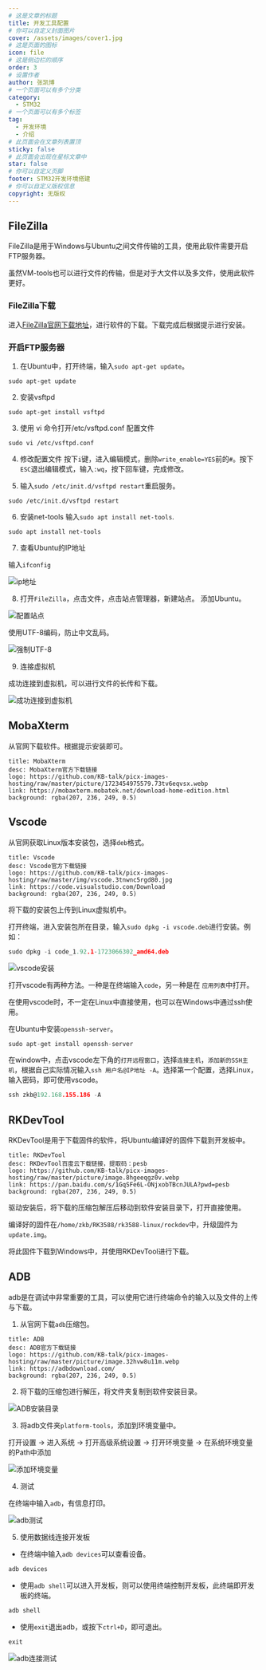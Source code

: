 ```yaml
---
# 这是文章的标题
title: 开发工具配置
# 你可以自定义封面图片
cover: /assets/images/cover1.jpg
# 这是页面的图标
icon: file
# 这是侧边栏的顺序
order: 3
# 设置作者
author: 张凯博
# 一个页面可以有多个分类
category:
  - STM32
# 一个页面可以有多个标签
tag:
  - 开发环境
  - 介绍
# 此页面会在文章列表置顶
sticky: false
# 此页面会出现在星标文章中
star: false
# 你可以自定义页脚
footer: STM32开发环境搭建
# 你可以自定义版权信息
copyright: 无版权
---
```

## FileZilla
FileZilla是用于Windows与Ubuntu之间文件传输的工具，使用此软件需要开启FTP服务器。

虽然VM-tools也可以进行文件的传输，但是对于大文件以及多文件，使用此软件更好。
### FileZilla下载
进入[FileZilla官网下载地址](https://www.filezilla.cn/download/client)，进行软件的下载。下载完成后根据提示进行安装。
### 开启FTP服务器
1. 在Ubuntu中，打开终端，输入`sudo apt-get update`。

```
sudo apt-get update
```

2. 安装vsftpd

```
sudo apt-get install vsftpd 
```

3. 使用 vi 命令打开/etc/vsftpd.conf 配置文件

```
sudo vi /etc/vsftpd.conf 
```

4. 修改配置文件
按下`i`键，进入编辑模式，删除`write_enable=YES`前的`#`。按下`ESC`退出编辑模式，输入`:wq`，按下回车键，完成修改。

5. 输入`sudo /etc/init.d/vsftpd restart`重启服务。

```
sudo /etc/init.d/vsftpd restart
```

6. 安装net-tools
输入`sudo apt install net-tools`.
```
sudo apt install net-tools
```
7. 查看Ubuntu的IP地址

输入`ifconfig`

![ip地址](../picture/开发环境搭建/15.ip地址.png)

8. 打开`FileZilla`，点击文件，点击站点管理器，新建站点。
添加Ubuntu。

![配置站点](../picture/开发环境搭建/16.站点管理器.png)

使用UTF-8编码，防止中文乱码。

![强制UTF-8](../picture/开发环境搭建/17.字符集.png)

9. 连接虚拟机

成功连接到虚拟机，可以进行文件的长传和下载。

![成功连接到虚拟机](../picture/开发环境搭建/18.文件传输连接.png)
## MobaXterm

从官网下载软件。根据提示安装即可。

```component VPCard
title: MobaXterm
desc: MobaXterm官方下载链接
logo: https://github.com/KB-talk/picx-images-hosting/raw/master/picture/1723454975579.73tv6eqvsx.webp
link: https://mobaxterm.mobatek.net/download-home-edition.html
background: rgba(207, 236, 249, 0.5)
```

## Vscode
从官网获取Linux版本安装包，选择`deb`格式。

```component VPCard
title: Vscode
desc: Vscode官方下载链接
logo: https://github.com/KB-talk/picx-images-hosting/raw/master/img/vscode.3tnwnc5rgd80.jpg
link: https://code.visualstudio.com/Download
background: rgba(207, 236, 249, 0.5)
```

将下载的安装包上传到Linux虚拟机中。

打开终端，进入安装包所在目录，输入`sudo dpkg -i vscode.deb`进行安装。例如：

```c
sudo dpkg -i code_1.92.1-1723066302_amd64.deb 
```

![vscode安装](../picture/SDK/2.vscode安装.png)

打开vscode有两种方法。一种是在终端输入`code`，另一种是在 `应用列表`中打开。

在使用vscode时，不一定在Linux中直接使用，也可以在Windows中通过ssh使用。

在Ubuntu中安装`openssh-server`。

```c
sudo apt-get install openssh-server
```

在window中，点击vscode左下角的`打开远程窗口`，选择`连接主机`，`添加新的SSH主机`，根据自己实际情况输入`ssh 用户名@IP地址 -A`。选择第一个配置，选择Linux，输入密码，即可使用vscode。

```c
ssh zkb@192.168.155.186 -A
```

## RKDevTool

RKDevTool是用于下载固件的软件，将Ubuntu编译好的固件下载到开发板中。

```component VPCard
title: RKDevTool
desc: RKDevTool百度云下载链接，提取码：pesb
logo: https://github.com/KB-talk/picx-images-hosting/raw/master/picture/image.8hgeeqgz0v.webp
link: https://pan.baidu.com/s/1GqSFe6L-ONjxobTBcnJULA?pwd=pesb 
background: rgba(207, 236, 249, 0.5)
```

驱动安装后，将下载的压缩包解压后移动到软件安装目录下，打开直接使用。

编译好的固件在`/home/zkb/RK3588/rk3588-linux/rockdev`中，升级固件为`update.img`。

将此固件下载到Windows中，并使用RKDevTool进行下载。

## ADB

adb是在调试中非常重要的工具，可以使用它进行终端命令的输入以及文件的上传与下载。

1. 从官网下载`adb`压缩包。

```component VPCard
title: ADB
desc: ADB官方下载链接
logo: https://github.com/KB-talk/picx-images-hosting/raw/master/picture/image.32hvw8u11m.webp
link: https://adbdownload.com/
background: rgba(207, 236, 249, 0.5)
```

2. 将下载的压缩包进行解压，将文件夹复制到软件安装目录。

![ADB安装目录](../picture/开发环境搭建/21.adb目录.png)

3. 将adb文件夹`platform-tools`，添加到环境变量中。

打开设置 -> 进入系统 -> 打开高级系统设置 -> 打开环境变量 -> 在系统环境变量的Path中添加

![添加环境变量](../picture/开发环境搭建/22.添加环境变量.png)

4. 测试

在终端中输入`adb`，有信息打印。

![adb测试](../picture/开发环境搭建/23.adb测试.png)

5. 使用数据线连接开发板

* 在终端中输入`adb devices`可以查看设备。

```c
adb devices
```

* 使用`adb shell`可以进入开发板，则可以使用终端控制开发板，此终端即开发板的终端。

```c
adb shell
```

* 使用`exit`退出adb，或按下`ctrl+D`，即可退出。

```c
exit
```

![adb连接测试](../picture/开发环境搭建/24.adb连接开发板.png)